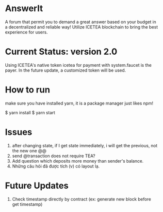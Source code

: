 # AnswerIt 
A forum that permit you to demand a great answer based on your budget in a decentralized and reliable way!
Utilize ICETEA blockchain to bring the best experience for users.
# Current Status: version 2.0
Using ICETEA's native token icetea for payment with system.faucet is the payer. In the future update, a customized token will be used.
# How to run
make sure you have installed yarn, it is a package manager just likes npm!

$ yarn install
$ yarn start

# Issues
1. after changing state, if I get state immediately, i will get the previous, not the new one @@
2. send @transaction does not require TEA?
3. Add question which deposits more money than sender's balance.
4. Những câu hỏi đã được tích (v) có layout lạ.
# Future Updates
1. Check timestamp directly by contract (ex: generate new block before get timestamp)